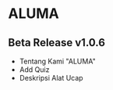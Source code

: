# ALUMA
## Beta Release v1.0.6

<ul>
<li>Tentang Kami "ALUMA"</li>
<li>Add Quiz</li>
<li>Deskripsi Alat Ucap</li>
</ul>